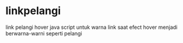 linkpelangi
===========

link pelangi hover
java script untuk warna link saat efect hover
menjadi berwarna-warni seperti pelangi
